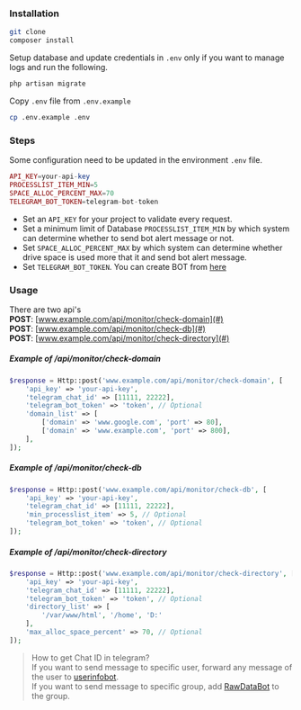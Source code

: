 ### Installation
```sh
git clone
composer install
```
Setup database and update credentials in `.env` only if you want to manage logs and run the following.
```php
php artisan migrate
```
Copy `.env` file from `.env.example`
```sh
cp .env.example .env
```

### Steps
Some configuration need to be updated in the environment `.env` file.
```php
API_KEY=your-api-key
PROCESSLIST_ITEM_MIN=5
SPACE_ALLOC_PERCENT_MAX=70
TELEGRAM_BOT_TOKEN=telegram-bot-token
```
- Set an `API_KEY` for your project to validate every request.
- Set a minimum limit of Database `PROCESSLIST_ITEM_MIN` by which system can determine whether to send bot alert message or not.
- Set `SPACE_ALLOC_PERCENT_MAX` by which system can determine whether drive space is used more that it and send bot alert message.
- Set `TELEGRAM_BOT_TOKEN`. You can create BOT from [here](https://t.me/botfather)

### Usage
There are two api's  
**POST**: [www.example.com/api/monitor/check-domain](#)  
**POST**: [www.example.com/api/monitor/check-db](#)  
**POST**: [www.example.com/api/monitor/check-directory](#)

##### Example of */api/monitor/check-domain*
```php
$response = Http::post('www.example.com/api/monitor/check-domain', [
    'api_key' => 'your-api-key',
    'telegram_chat_id' => [11111, 22222],
    'telegram_bot_token' => 'token', // Optional
    'domain_list' => [
        ['domain' => 'www.google.com', 'port' => 80],
        ['domain' => 'www.example.com', 'port' => 800],
    ],
]);
```

##### Example of */api/monitor/check-db*
```php
$response = Http::post('www.example.com/api/monitor/check-db', [
    'api_key' => 'your-api-key',
    'telegram_chat_id' => [11111, 22222],
    'min_processlist_item' => 5, // Optional
    'telegram_bot_token' => 'token', // Optional
]);
```

##### Example of */api/monitor/check-directory*
```php
$response = Http::post('www.example.com/api/monitor/check-directory', [
    'api_key' => 'your-api-key',
    'telegram_chat_id' => [11111, 22222],
    'telegram_bot_token' => 'token', // Optional
    'directory_list' => [
        '/var/www/html', '/home', 'D:'
    ],
    'max_alloc_space_percent' => 70, // Optional
]);
```

> How to get Chat ID in telegram?  
> If you want to send message to specific user, forward any message of the user to [userinfobot](https://t.me/userinfobot).  
> If you want to send message to specific group, add [RawDataBot](https://t.me/RawDataBot) to the group.
